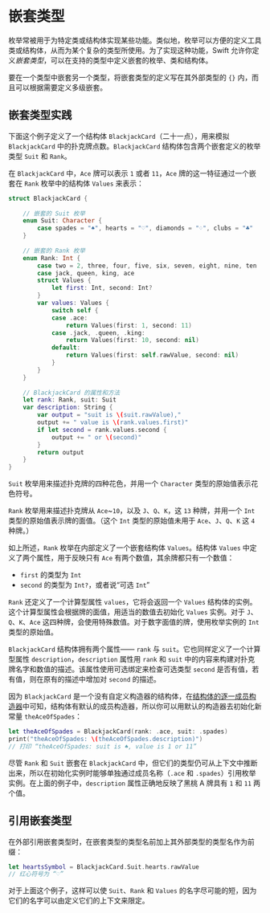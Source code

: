 # 嵌套类型

枚举常被用于为特定类或结构体实现某些功能。类似地，枚举可以方便的定义工具类或结构体，从而为某个复杂的类型所使用。为了实现这种功能，Swift 允许你定义*嵌套类型*，可以在支持的类型中定义嵌套的枚举、类和结构体。

要在一个类型中嵌套另一个类型，将嵌套类型的定义写在其外部类型的 `{}` 内，而且可以根据需要定义多级嵌套。

<a name="nested_types_in_action"></a>
## 嵌套类型实践

下面这个例子定义了一个结构体 `BlackjackCard`（二十一点），用来模拟 `BlackjackCard` 中的扑克牌点数。`BlackjackCard`  结构体包含两个嵌套定义的枚举类型 `Suit` 和 `Rank`。

在 `BlackjackCard` 中，`Ace` 牌可以表示 `1` 或者 `11`，`Ace` 牌的这一特征通过一个嵌套在 `Rank` 枚举中的结构体 `Values` 来表示：

```swift
struct BlackjackCard {
    
    // 嵌套的 Suit 枚举
    enum Suit: Character {
        case spades = "♠", hearts = "♡", diamonds = "♢", clubs = "♣"
    }
    
    // 嵌套的 Rank 枚举
    enum Rank: Int {
        case two = 2, three, four, five, six, seven, eight, nine, ten
        case jack, queen, king, ace
        struct Values {
            let first: Int, second: Int?
        }
        var values: Values {
            switch self {
            case .ace:
                return Values(first: 1, second: 11)
            case .jack, .queen, .king:
                return Values(first: 10, second: nil)
            default:
                return Values(first: self.rawValue, second: nil)
            }
        }
    }
    
    // BlackjackCard 的属性和方法
    let rank: Rank, suit: Suit
    var description: String {
        var output = "suit is \(suit.rawValue),"
        output += " value is \(rank.values.first)"
        if let second = rank.values.second {
            output += " or \(second)"
        }
        return output
    }
}
```

`Suit` 枚举用来描述扑克牌的四种花色，并用一个 `Character` 类型的原始值表示花色符号。

`Rank` 枚举用来描述扑克牌从 `Ace`~`10`，以及 `J`、`Q`、`K`，这 `13` 种牌，并用一个 `Int` 类型的原始值表示牌的面值。（这个 `Int` 类型的原始值未用于 `Ace`、`J`、`Q`、`K` 这 `4` 种牌。）

如上所述，`Rank` 枚举在内部定义了一个嵌套结构体 `Values`。结构体 `Values` 中定义了两个属性，用于反映只有 `Ace` 有两个数值，其余牌都只有一个数值：

- `first` 的类型为 `Int`
- `second` 的类型为 `Int?`，或者说“可选 `Int`”

`Rank` 还定义了一个计算型属性 `values`，它将会返回一个 `Values` 结构体的实例。这个计算型属性会根据牌的面值，用适当的数值去初始化 `Values` 实例。对于 `J`、`Q`、`K`、`Ace` 这四种牌，会使用特殊数值。对于数字面值的牌，使用枚举实例的 `Int` 类型的原始值。

`BlackjackCard` 结构体拥有两个属性—— `rank` 与 `suit`。它也同样定义了一个计算型属性 `description`，`description` 属性用 `rank` 和 `suit` 中的内容来构建对扑克牌名字和数值的描述。该属性使用可选绑定来检查可选类型 `second` 是否有值，若有值，则在原有的描述中增加对 `second` 的描述。

因为 `BlackjackCard` 是一个没有自定义构造器的结构体，在[结构体的逐一成员构造器](./14_Initialization.html#memberwise_initializers_for_structure_types)中可知，结构体有默认的成员构造器，所以你可以用默认的构造器去初始化新常量 `theAceOfSpades`：

```swift
let theAceOfSpades = BlackjackCard(rank: .ace, suit: .spades)
print("theAceOfSpades: \(theAceOfSpades.description)")
// 打印 “theAceOfSpades: suit is ♠, value is 1 or 11”
```

尽管 `Rank` 和 `Suit` 嵌套在 `BlackjackCard` 中，但它们的类型仍可从上下文中推断出来，所以在初始化实例时能够单独通过成员名称（`.ace` 和 `.spades`）引用枚举实例。在上面的例子中，`description` 属性正确地反映了黑桃 A 牌具有 `1` 和 `11` 两个值。

<a name="referring_to_nested_types"></a>
## 引用嵌套类型

在外部引用嵌套类型时，在嵌套类型的类型名前加上其外部类型的类型名作为前缀：

```swift
let heartsSymbol = BlackjackCard.Suit.hearts.rawValue
// 红心符号为 “♡”
```

对于上面这个例子，这样可以使 `Suit`、`Rank` 和 `Values` 的名字尽可能的短，因为它们的名字可以由定义它们的上下文来限定。
